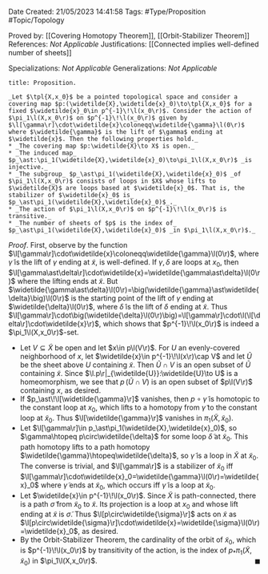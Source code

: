 <div class="topSpace"></div>

Date Created: 21/05/2023 14:41:58
Tags: #Type/Proposition #Topic/Topology

Proved by: [[Covering Homotopy Theorem]], [[Orbit-Stabilizer Theorem]]
References: _Not Applicable_
Justifications: [[Connected implies well-defined number of sheets]]

Specializations: _Not Applicable_
Generalizations: _Not Applicable_

``` ad-Proposition
title: Proposition.

_Let $\tpl{X,x_0}$ be a pointed topological space and consider a covering map $p:(\widetilde{X},\widetilde{x}_0)\to\tpl{X,x_0}$ for a fixed $\widetilde{x}_0\in p^{-1}\!\l(x_0\r)$. Consider the action of $\pi_1\l(X,x_0\r)$ on $p^{-1}\!\l(x_0\r)$ given by $\l[\gamma\r]\cdot\widetilde{x}\coloneqq\widetilde{\gamma}\l(0\r)$ where $\widetilde{\gamma}$ is the lift of $\gamma$ ending at $\widetilde{x}$. Then the following properties hold._
* _The covering map $p:\widetilde{X}\to X$ is open._
* _The induced map_ $p_\ast:\pi_1(\widetilde{X},\widetilde{x}_0)\to\pi_1\l(X,x_0\r)$ _is injective._
* _The subgroup_ $p_\ast\pi_1(\widetilde{X},\widetilde{x}_0)$ _of $\pi_1\l(X,x_0\r)$ consists of loops in $X$ whose lifts to $\widetilde{X}$ are loops based at $\widetilde{x}_0$. That is, the stabilizer of $\widetilde{x}_0$ is_ $p_\ast\pi_1(\widetilde{X},\widetilde{x}_0)$_._
* _The action of $\pi_1\l(X,x_0\r)$ on $p^{-1}\!\l(x_0\r)$ is transitive._
* _The number of sheets of $p$ is the index of_ $p_\ast\pi_1(\widetilde{X},\widetilde{x}_0)$ _in $\pi_1\l(X,x_0\r)$._

```

_Proof_. First, observe by the function $\l[\gamma\r]\cdot\widetilde{x}\coloneqq\widetilde{\gamma}\l(0\r)$, where $\widetilde{\gamma}$ is the lift of $\gamma$ ending at $\widetilde{x}$, is well-defined. If $\gamma,\delta$ are loops at $x_0$, then $\l[\gamma\ast\delta\r]\cdot\widetilde{x}=\widetilde{\gamma\ast\delta}\l(0\r)$ where the lifting ends at $\widetilde{x}$. But $\widetilde{\gamma\ast\delta}\l(0\r)=\big(\widetilde{\gamma}\ast\widetilde{\delta}\big)\l(0\r)$ is the starting point of the lift of $\gamma$ ending at $\widetilde{\delta}\l(0\r)$, where $\widetilde{\delta}$ is the lift of $\delta$ ending at $\widetilde{x}$. Thus $\l[\gamma\r]\cdot\big(\widetilde{\delta}\l(0\r)\big)=\l[\gamma\r]\cdot\l(\l[\delta\r]\cdot\widetilde{x}\r)$, which shows that $p^{-1}\!\l(x_0\r)$ is indeed a $\pi_1\l(X,x_0\r)$-set.
* Let $V\subseteq\widetilde{X}$ be open and let $x\in p\l(V\r)$. For $U$ an evenly-covered neighborhood of $x$, let $\widetilde{x}\in p^{-1}\!\l(x\r)\cap V$ and let $\widetilde{U}$ be the sheet above $U$ containing $\widetilde{x}$. Then $\widetilde{U}\cap V$ is an open subset of $\widetilde{U}$ containing $\widetilde{x}$. Since $\l.p\r|_{\widetilde{U}}:\widetilde{U}\to U$ is a homeomorphism, we see that $p\,(\widetilde{U}\cap V)$ is an open subset of $p\l(V\r)$ containing $x$, as desired.
* If $p_\ast\!\l[\widetilde{\gamma}\r]$ vanishes, then $p\circ\widetilde{\gamma}$ is homotopic to the constant loop at $x_0$, which lifts to a homotopy from $\widetilde{\gamma}$ to the constant loop at $\widetilde{x}_0$. Thus $\l[\widetilde{\gamma}\r]$ vanishes in $\pi_1(\widetilde{X},\widetilde{x}_0)$.
* Let $\l[\gamma\r]\in p_\ast\pi_1(\widetilde{X},\widetilde{x}_0)$, so $\gamma\htopeq p\circ\widetilde{\delta}$ for some loop $\widetilde{\delta}$ at $\widetilde{x}_0$. This path homotopy lifts to a path homotopy $\widetilde{\gamma}\htopeq\widetilde{\delta}$, so $\widetilde{\gamma}$ is a loop in $\widetilde{X}$ at $\widetilde{x}_0$. The converse is trivial, and $\l[\gamma\r]$ is a stabilizer of $\widetilde{x}_0$ iff $\l[\gamma\r]\cdot\widetilde{x}_0=\widetilde{\gamma}\l(0\r)=\widetilde{x}_0$ where $\widetilde{\gamma}$ ends at $\widetilde{x}_0$, which occurs iff $\widetilde{\gamma}$ is a loop at $\widetilde{x}_0$.
* Let $\widetilde{x}\in p^{-1}\!\l(x_0\r)$. Since $\widetilde{X}$ is path-connected, there is a path $\widetilde{\sigma}$ from $\widetilde{x}_0$ to $\widetilde{x}$. Its projection is a loop at $x_0$ and whose lift ending at $\widetilde{x}$ is $\widetilde{\sigma}$. Thus $\l[p\circ\widetilde{\sigma}\r]$ acts on $\widetilde{x}$ as $\l[p\circ\widetilde{\sigma}\r]\cdot\widetilde{x}=\widetilde{\sigma}\l(0\r)=\widetilde{x}_0$, as desired.
* By the Orbit-Stabilizer Theorem, the cardinality of the orbit of $\widetilde{x}_0$, which is $p^{-1}\!\l(x_0\r)$ by transitivity of the action, is the index of $p_\ast\pi_1(\widetilde{X},\widetilde{x}_0)$ in $\pi_1\l(X,x_0\r)$.<span style="float:right;">$\blacksquare$</span>
